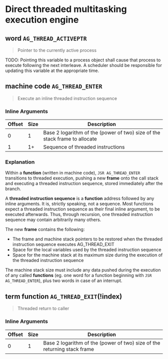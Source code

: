 # Direct threaded multitasking execution engine
## **word** `AG_THREAD_ACTIVEPTR` 

> Pointer to the currently active process

TODO: Pointing this variable to a process object shall cause that process to
execute following the next interleave. A scheduler should be responsible for
updating this variable at the appropriate time.
## **machine code** `AG_THREAD_ENTER` 

> Execute an inline threaded instruction sequence

### Inline Arguments

| Offset | Size | Description |
| - | - | - |
| 0 | 1 | Base 2 logarithm of the (power of two) size of the stack frame to allocate |
| 1 | 1+ | Sequence of threaded instructions |

### Explanation

Within a **function** (written in machine code), `JSR AG_THREAD_ENTER`
transitions to threaded execution, pushing a new **frame** onto the call
stack and executing a threaded instruction sequence, stored immediately
after the branch.

A **threaded instruction sequence** is a **function** address followed by
any inline arguments. It is, strictly speaking, not a sequence. Most
functions expect a threaded instruction sequence as their final inline
argument, to be executed afterwards. Thus, through recursion, one threaded
instruction sequence may contain arbitrarily many others.

The new **frame** contains the following:
- The frame and machine stack pointers to be restored when the threaded
instruction sequence executes AG_THREAD_EXIT
- Space for the local variables used by the threaded instruction sequence
- Space for the machine stack at its maximum size during the execution of
the threaded instruction sequence

The machine stack size must include any data pushed during the execution of
any called **functions** (eg. one word for a function beginning with
`JSR AG_THREAD_ENTER`), plus two words in case of an interrupt.
## **term function** `AG_THREAD_EXIT`(!index) 

> Threaded return to caller

### Inline Arguments

| Offset | Size | Description |
| - | - | - |
| 0 | 1 | Base 2 logarithm of the (power of two) size of the returning stack frame |
